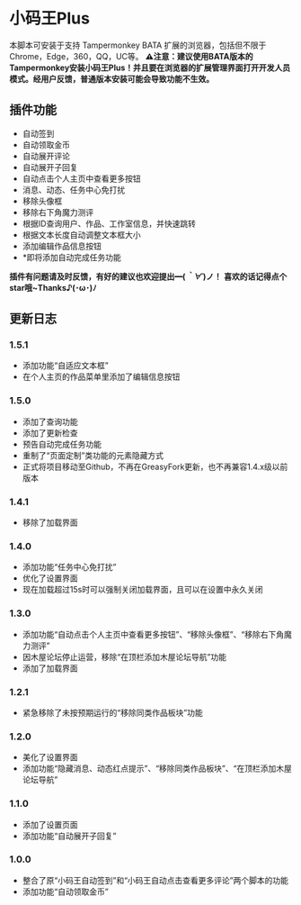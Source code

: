 # 小码王Plus
本脚本可安装于支持 Tampermonkey BATA 扩展的浏览器，包括但不限于Chrome，Edge，360，QQ，UC等。
**⚠️注意：建议使用BATA版本的Tampermonkey安装小码王Plus！并且要在浏览器的扩展管理界面打开开发人员模式。经用户反馈，普通版本安装可能会导致功能不生效。**

## 插件功能
- 自动签到
- 自动领取金币
- 自动展开评论
- 自动展开子回复
- 自动点击个人主页中查看更多按钮
- 消息、动态、任务中心免打扰
- 移除头像框
- 移除右下角魔力测评
- 根据ID查询用户、作品、工作室信息，并快速跳转
- 根据文本长度自动调整文本框大小
- 添加编辑作品信息按钮
- *即将添加自动完成任务功能

**插件有问题请及时反馈，有好的建议也欢迎提出━(*｀∀´*)ノ！**
**喜欢的话记得点个star哦~Thanks♪(･ω･)ﾉ**

## 更新日志

### 1.5.1
- 添加功能“自适应文本框”
- 在个人主页的作品菜单里添加了编辑信息按钮

### 1.5.0
- 添加了查询功能
- 添加了更新检查
- 预告自动完成任务功能
- 重制了“页面定制”类功能的元素隐藏方式
- 正式将项目移动至Github，不再在GreasyFork更新，也不再兼容1.4.x级以前版本

### 1.4.1
- 移除了加载界面

### 1.4.0
- 添加功能“任务中心免打扰”
- 优化了设置界面
- 现在加载超过15s时可以强制关闭加载界面，且可以在设置中永久关闭

### 1.3.0
- 添加功能“自动点击个人主页中查看更多按钮”、“移除头像框”、“移除右下角魔力测评”
- 因木屋论坛停止运营，移除“在顶栏添加木屋论坛导航”功能
- 添加了加载界面

### 1.2.1
- 紧急移除了未按预期运行的“移除同类作品板块”功能

### 1.2.0
- 美化了设置界面
- 添加功能“隐藏消息、动态红点提示”、“移除同类作品板块”、“在顶栏添加木屋论坛导航”

### 1.1.0
- 添加了设置页面
- 添加功能“自动展开子回复”

### 1.0.0
- 整合了原“小码王自动签到”和“小码王自动点击查看更多评论”两个脚本的功能
- 添加功能“自动领取金币”
